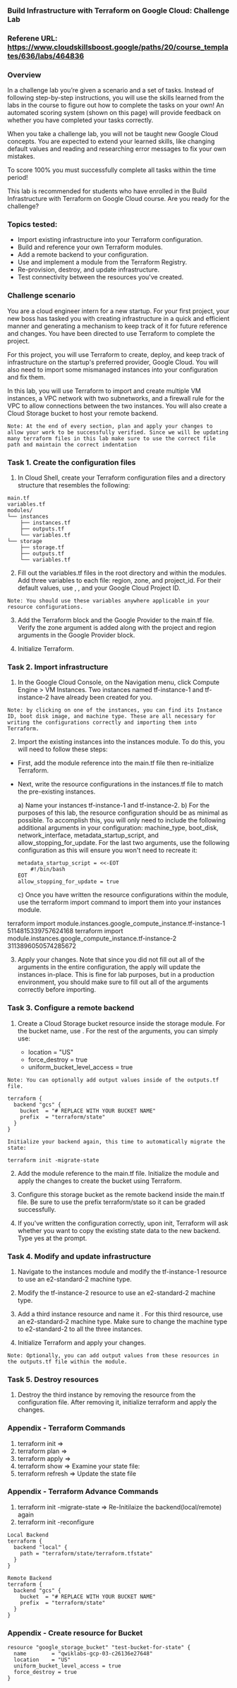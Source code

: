 ### Build Infrastructure with Terraform on Google Cloud: Challenge Lab 

### Referene URL: https://www.cloudskillsboost.google/paths/20/course_templates/636/labs/464836

### Overview

In a challenge lab you’re given a scenario and a set of tasks. Instead of following step-by-step instructions, you will use the skills learned from the labs in the course to figure out how to complete the tasks on your own! An automated scoring system (shown on this page) will provide feedback on whether you have completed your tasks correctly.

When you take a challenge lab, you will not be taught new Google Cloud concepts. You are expected to extend your learned skills, like changing default values and reading and researching error messages to fix your own mistakes.

To score 100% you must successfully complete all tasks within the time period!

This lab is recommended for students who have enrolled in the Build Infrastructure with Terraform on Google Cloud course. Are you ready for the challenge?

### Topics tested:

- Import existing infrastructure into your Terraform configuration.
- Build and reference your own Terraform modules.
- Add a remote backend to your configuration.
- Use and implement a module from the Terraform Registry.
- Re-provision, destroy, and update infrastructure.
- Test connectivity between the resources you've created.

### Challenge scenario

You are a cloud engineer intern for a new startup. For your first project, your new boss has tasked you with creating infrastructure in a quick and efficient manner and generating a mechanism to keep track of it for future reference and changes. You have been directed to use Terraform to complete the project.

For this project, you will use Terraform to create, deploy, and keep track of infrastructure on the startup's preferred provider, Google Cloud. You will also need to import some mismanaged instances into your configuration and fix them.

In this lab, you will use Terraform to import and create multiple VM instances, a VPC network with two subnetworks, and a firewall rule for the VPC to allow connections between the two instances. You will also create a Cloud Storage bucket to host your remote backend.

```
Note: At the end of every section, plan and apply your changes to allow your work to be successfully verified. Since we will be updating many terraform files in this lab make sure to use the correct file path and maintain the correct indentation
```

### Task 1. Create the configuration files

1. In Cloud Shell, create your Terraform configuration files and a directory structure that resembles the following:

```
main.tf
variables.tf
modules/
└── instances
    ├── instances.tf
    ├── outputs.tf
    └── variables.tf
└── storage
    ├── storage.tf
    ├── outputs.tf
    └── variables.tf
```

2. Fill out the variables.tf files in the root directory and within the modules. Add three variables to each file: region, zone, and project_id. For their default values, use , , and your Google Cloud Project ID.

```
Note: You should use these variables anywhere applicable in your resource configurations.
```

3. Add the Terraform block and the Google Provider to the main.tf file. Verify the zone argument is added along with the project and region arguments in the Google Provider block.

4. Initialize Terraform.

### Task 2. Import infrastructure

1. In the Google Cloud Console, on the Navigation menu, click Compute Engine > VM Instances. Two instances named tf-instance-1 and tf-instance-2 have already been created for you.

```
Note: by clicking on one of the instances, you can find its Instance ID, boot disk image, and machine type. These are all necessary for writing the configurations correctly and importing them into Terraform. 
```
2. Import the existing instances into the instances module. To do this, you will need to follow these steps:

- First, add the module reference into the main.tf file then re-initialize Terraform.
- Next, write the resource configurations in the instances.tf file to match the pre-existing instances. 

    a) Name your instances tf-instance-1 and tf-instance-2.
    b) For the purposes of this lab, the resource       configuration     should be as minimal as possible. To accomplish this, you will only need to include the following additional arguments in your configuration: machine_type, boot_disk, network_interface, metadata_startup_script, and allow_stopping_for_update. For the last two arguments, use the following configuration as this will ensure you won't need to recreate it:

    ```
    metadata_startup_script = <<-EOT
        #!/bin/bash
    EOT
    allow_stopping_for_update = true    
    ```
    c) Once you have written the resource configurations within the module, use the terraform import command to import them into your instances module.




terraform import module.instances.google_compute_instance.tf-instance-1 5114815339757624168
terraform import module.instances.google_compute_instance.tf-instance-2 3113896050574285672




3) Apply your changes. Note that since you did not fill out all of the arguments in the entire configuration, the apply will update the instances in-place. This is fine for lab purposes, but in a production environment, you should make sure to fill out all of the arguments correctly before importing.

### Task 3. Configure a remote backend

1) Create a Cloud Storage bucket resource inside the storage module. For the bucket name, use . For the rest of the arguments, you can simply use:

    - location = "US"
    - force_destroy = true
    - uniform_bucket_level_access = true

```
Note: You can optionally add output values inside of the outputs.tf file. 
```

```
terraform {
  backend "gcs" {
    bucket  = "# REPLACE WITH YOUR BUCKET NAME"
    prefix  = "terraform/state"
  }
}
```

```
Initialize your backend again, this time to automatically migrate the state:

terraform init -migrate-state
```


2) Add the module reference to the main.tf file. Initialize the module and apply the changes to create the bucket using Terraform.

3) Configure this storage bucket as the remote backend inside the main.tf file. Be sure to use the prefix terraform/state so it can be graded successfully.

4) If you've written the configuration correctly, upon init, Terraform will ask whether you want to copy the existing state data to the new backend. Type yes at the prompt.

### Task 4. Modify and update infrastructure

1) Navigate to the instances module and modify the tf-instance-1 resource to use an e2-standard-2 machine type.

2) Modify the tf-instance-2 resource to use an e2-standard-2 machine type.

3) Add a third instance resource and name it . For this third resource, use an e2-standard-2 machine type. Make sure to change the machine type to e2-standard-2 to all the three instances.



4) Initialize Terraform and apply your changes.

```
Note: Optionally, you can add output values from these resources in the outputs.tf file within the module.
```



### Task 5. Destroy resources

1) Destroy the third instance by removing the resource from the configuration file. After removing it, initialize terraform and apply the changes.




### Appendix - Terraform Commands
1. terraform init      => 
2. terraform plan      => 
3. terraform apply     => 
4. terraform show      => Examine your state file:
5. terraform refresh   => Update the state file

### Appendix - Terraform Advance Commands
1. terraform init -migrate-state => Re-Initilaize the backend(local/remote) again
2. terraform init -reconfigure


```
Local Backend
terraform {
  backend "local" {
    path = "terraform/state/terraform.tfstate"
  }
}
```
```
Remote Backend
terraform {
  backend "gcs" {
    bucket  = "# REPLACE WITH YOUR BUCKET NAME"
    prefix  = "terraform/state"
  }
}
```


### Appendix - Create resource for Bucket

```
resource "google_storage_bucket" "test-bucket-for-state" {
  name        = "qwiklabs-gcp-03-c26136e27648"
  location    = "US"
  uniform_bucket_level_access = true
  force_destroy = true
}
```










